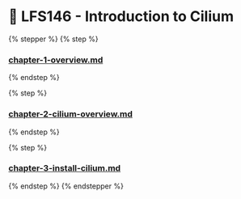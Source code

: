 # 🐝 LFS146 - Introduction to Cilium

{% stepper %}
{% step %}
### [chapter-1-overview.md](chapter-1-overview.md "mention")


{% endstep %}

{% step %}
### [chapter-2-cilium-overview.md](chapter-2-cilium-overview.md "mention")


{% endstep %}

{% step %}
### [chapter-3-install-cilium.md](chapter-3-install-cilium.md "mention")


{% endstep %}
{% endstepper %}

